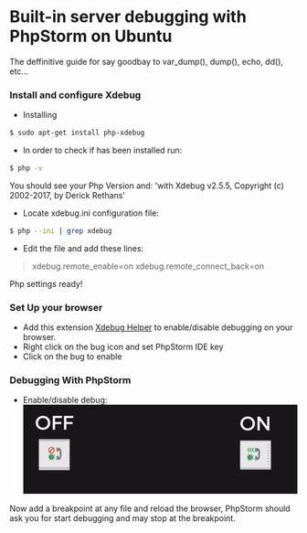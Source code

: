 # Built-in server debugging with PhpStorm on Ubuntu
The deffinitive guide for say goodbay to var_dump(), dump(), echo, dd(), etc...
### Install and configure Xdebug
- Installing
```sh
$ sudo apt-get install php-xdebug
```
- In order to check if has been installed run:
```sh
$ php -v
```
You should see your Php Version and:
'with Xdebug v2.5.5, Copyright (c) 2002-2017, by Derick Rethans'

- Locate xdebug.ini configuration file:
```sh
$ php --ini | grep xdebug
```
- Edit the file and add these lines:
> xdebug.remote_enable=on
> xdebug.remote_connect_back=on

Php settings ready!

### Set Up your browser
- Add this extension [Xdebug Helper](https://chrome.google.com/webstore/detail/xdebug-helper/eadndfjplgieldjbigjakmdgkmoaaaoc?utm_source=chrome-app-launcher-info-dialog) to enable/disable debugging on your browser.
- Right click on the bug icon and set PhpStorm IDE key
- Click on the bug to enable

### Debugging With PhpStorm
- Enable/disable debug:
![N|Solid](https://raw.githubusercontent.com/mjgr0013/built-in-server-xdebug-with-phpstorm/master/Phone.png)

Now add a breakpoint at any file and reload the browser, PhpStorm should ask you for start debugging and may stop at the breakpoint.
